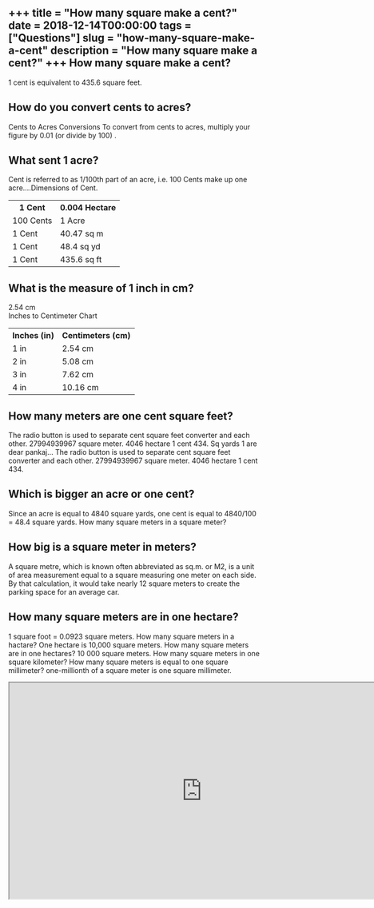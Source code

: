 +++
title = "How many square make a cent?"
date = 2018-12-14T00:00:00
tags = ["Questions"]
slug = "how-many-square-make-a-cent"
description = "How many square make a cent?"
+++
How many square make a cent?
----------------------------

1 cent is equivalent to 435.6 square feet.

How do you convert cents to acres?
----------------------------------

Cents to Acres Conversions To convert from cents to acres, multiply your figure by 0.01 (or divide by 100) .

What sent 1 acre?
-----------------

Cent is referred to as 1/100th part of an acre, i.e. 100 Cents make up one acre….Dimensions of Cent.

<table><tr><th>1 Cent</th><th>0.004 Hectare</th></tr><tr><td>100 Cents</td><td>1 Acre</td></tr><tr><td>1 Cent</td><td>40.47 sq m</td></tr><tr><td>1 Cent</td><td>48.4 sq yd</td></tr><tr><td>1 Cent</td><td>435.6 sq ft</td></tr></table>

What is the measure of 1 inch in cm?
------------------------------------

2.54 cm  
Inches to Centimeter Chart

<table><tr><th>Inches (in)</th><th>Centimeters (cm)</th></tr><tr><td>1 in</td><td>2.54 cm</td></tr><tr><td>2 in</td><td>5.08 cm</td></tr><tr><td>3 in</td><td>7.62 cm</td></tr><tr><td>4 in</td><td>10.16 cm</td></tr></table>

How many meters are one cent square feet?
-----------------------------------------

The radio button is used to separate cent square feet converter and each other. 27994939967 square meter. 4046 hectare 1 cent 434. Sq yards 1 are dear pankaj… The radio button is used to separate cent square feet converter and each other. 27994939967 square meter. 4046 hectare 1 cent 434.

Which is bigger an acre or one cent?
------------------------------------

Since an acre is equal to 4840 square yards, one cent is equal to 4840/100 = 48.4 square yards. How many square meters in a square meter?

How big is a square meter in meters?
------------------------------------

A square metre, which is known often abbreviated as sq.m. or M2, is a unit of area measurement equal to a square measuring one meter on each side. By that calculation, it would take nearly 12 square meters to create the parking space for an average car.

How many square meters are in one hectare?
------------------------------------------

1 square foot = 0.0923 square meters. How many square meters in a hactare? One hectare is 10,000 square meters. How many square meters are in one hectares? 10 000 square meters. How many square meters in one square kilometer? How many square meters is equal to one square millimeter? one-millionth of a square meter is one square millimeter.

<iframe allow="accelerometer; autoplay; clipboard-write; encrypted-media; gyroscope; picture-in-picture" allowfullscreen="" class="__youtube_prefs__  epyt-is-override  no-lazyload" data-no-lazy="1" data-origheight="433" data-origwidth="770" data-skipgform_ajax_framebjll="" height="433" id="_ytid_76892" loading="lazy" src="https://www.youtube.com/embed/DkoE4R7TXQg?enablejsapi=1&autoplay=0&cc_load_policy=0&cc_lang_pref=&iv_load_policy=1&loop=0&modestbranding=0&rel=1&fs=1&playsinline=0&autohide=2&theme=dark&color=red&controls=1&" title="YouTube player" width="770"></iframe>